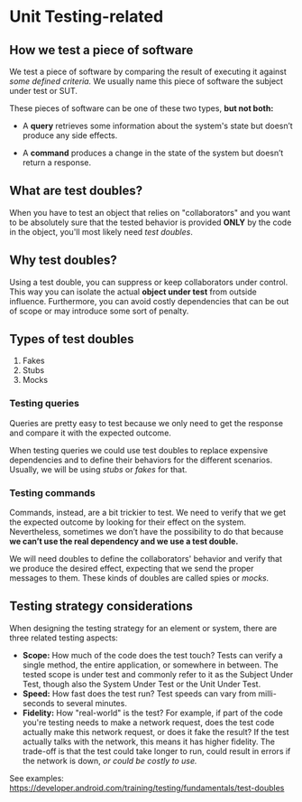 # Unit Testing-related

## How we test a piece of software

We test a piece of software by comparing the result of executing it against *some defined criteria.* We usually name this piece of software the subject under test or SUT.

These pieces of software can be one of these two types, **but not both:**

+ A **query** retrieves some information about the system's state but doesn’t produce any side effects.

+ A **command** produces a change in the state of the system but doesn’t return a response.

## What are test doubles?

When you have to test an object that relies on "collaborators" and you want to be absolutely sure that the tested behavior is provided **ONLY** by the code in the object, you'll most likely need *test doubles*.

## Why test doubles?

Using a test double, you can suppress or keep collaborators under control. This way you can isolate the actual **object under test** from outside influence. Furthermore, you can avoid costly dependencies that can be out of scope or may introduce some sort of penalty.


## Types of test doubles

1. Fakes
2. Stubs
3. Mocks


### Testing queries

Queries are pretty easy to test because we only need to get the response and compare it with the expected outcome.

When testing queries we could use test doubles to replace expensive dependencies and to define their behaviors for the different scenarios. Usually, we will be using *stubs* or *fakes* for that.

### Testing commands

Commands, instead, are a bit trickier to test. We need to verify that we get the expected outcome by looking for their effect on the system. Nevertheless, sometimes we don’t have the possibility to do that because **we can’t use the real dependency and we use a test double.**

We will need doubles to define the collaborators' behavior and verify that we produce the desired effect, expecting that we send the proper messages to them. These kinds of doubles are called spies or *mocks.*


## Testing strategy considerations

When designing the testing strategy for an element or system, there are three related testing aspects:

+ **Scope:** How much of the code does the test touch? Tests can verify a single method, the entire application, or somewhere in between. The tested scope is under test and commonly refer to it as the Subject Under Test, though also the System Under Test or the Unit Under Test.
+ **Speed:** How fast does the test run? Test speeds can vary from milli-seconds to several minutes.
+ **Fidelity:** How "real-world" is the test? For example, if part of the code you're testing needs to make a network request, does the test code actually make this network request, or does it fake the result? If the test actually talks with the network, this means it has higher fidelity. The trade-off is that the test could take longer to run, could result in errors if the network is down, *or could be costly to use.*

See examples: https://developer.android.com/training/testing/fundamentals/test-doubles